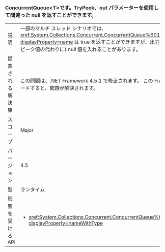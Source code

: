 ### <a name="concurrentqueuelttgttrypeek-can-return-an-erroneous-null-via-its-out-parameter"></a>ConcurrentQueue&lt;T&gt;です。TryPeek、out パラメーターを使用して間違った null を返すことができます。

|   |   |
|---|---|
|説明|一部のマルチ スレッド シナリオでは、<xref:System.Collections.Concurrent.ConcurrentQueue%601.TryPeek(%600@)?displayProperty=name> は true を返すことができますが、出力パラメーターに (正しいピーク値の代わりに) null 値を入れることがあります。|
|提案される解決策|この問題は、.NET Framework 4.5.1 で修正されます。 この Framework にアップグレードすると、問題が解決されます。|
|スコープ|Major|
|バージョン|4.5|
|型|ランタイム|
|影響を受ける API|<ul><li><xref:System.Collections.Concurrent.ConcurrentQueue%601.TryPeek(%600@)?displayProperty=nameWithType></li></ul>|

